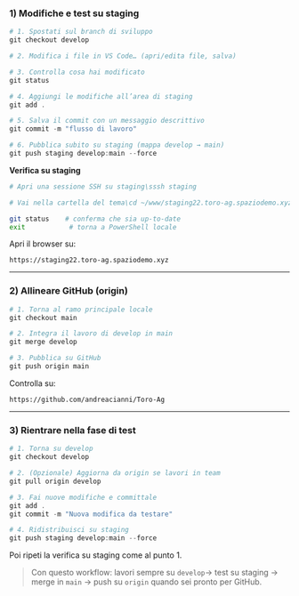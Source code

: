 ### 1) Modifiche e test su staging

```powershell
# 1. Spostati sul branch di sviluppo
git checkout develop

# 2. Modifica i file in VS Code… (apri/edita file, salva)

# 3. Controlla cosa hai modificato
git status

# 4. Aggiungi le modifiche all’area di staging
git add .

# 5. Salva il commit con un messaggio descrittivo
git commit -m "flusso di lavoro"

# 6. Pubblica subito su staging (mappa develop → main)
git push staging develop:main --force
```

**Verifica su staging**

```bash
# Apri una sessione SSH su staging\sssh staging

# Vai nella cartella del tema\cd ~/www/staging22.toro-ag.spaziodemo.xyz/public_html/wp-content/themes/toro-ag-template

git status    # conferma che sia up-to-date
exit           # torna a PowerShell locale
```

Apri il browser su:

```
https://staging22.toro-ag.spaziodemo.xyz
```

---

### 2) Allineare GitHub (origin)

```powershell
# 1. Torna al ramo principale locale
git checkout main

# 2. Integra il lavoro di develop in main
git merge develop

# 3. Pubblica su GitHub
git push origin main
```

Controlla su:

```
https://github.com/andreacianni/Toro-Ag
```

---

### 3) Rientrare nella fase di test

```powershell
# 1. Torna su develop
git checkout develop

# 2. (Opzionale) Aggiorna da origin se lavori in team
git pull origin develop

# 3. Fai nuove modifiche e committale
git add .
git commit -m "Nuova modifica da testare"

# 4. Ridistribuisci su staging
git push staging develop:main --force
```

Poi ripeti la verifica su staging come al punto 1.

> Con questo workflow: lavori sempre su `develop`→ test su staging → merge in `main` → push su `origin` quando sei pronto per GitHub.
